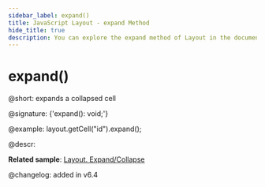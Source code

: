 ```yaml
---
sidebar_label: expand()
title: JavaScript Layout - expand Method 
hide_title: true
description: You can explore the expand method of Layout in the documentation of the DHTMLX JavaScript UI library. Browse developer guides and API reference, try out code examples and live demos, and download a free 30-day evaluation version of DHTMLX Suite 7.
---
```

 
# expand()

@short: expands a collapsed cell

@signature: {'expand(): void;'}

@example:
layout.getCell("id").expand();

@descr:

**Related sample**: [Layout. Expand/Collapse](https://snippet.dhtmlx.com/h0wtlpyk)

@changelog: added in v6.4

[comment]: # (@relatedapi: layout/api/layout_collapse_method.md layout/api/layout_toggle_method.md)

[comment]: # (@related: layout/work_with_layout.md#collapsingexpanding-a-cell)
